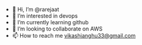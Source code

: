 - 👋 Hi, I’m @rarejaat
- 👀 I’m interested in devops
- 🌱 I’m currently learning github
- 💞️ I’m looking to collaborate on AWS
- 📫 How to reach me vikashjanghu33@gmail.com

<!---
rarejaat/rarejaat is a ✨ special ✨ repository because its `README.md` (this file) appears on your GitHub profile.
You can click the Preview link to take a look at your changes.
--->
